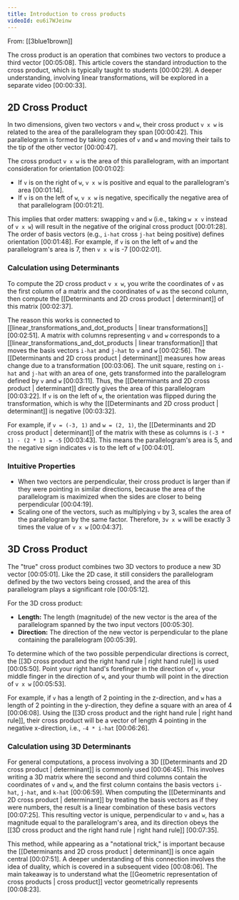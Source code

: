 ```yaml
---
title: Introduction to cross products
videoId: eu6i7WJeinw
---
```


From: [[3blue1brown]] <br/> 

The cross product is an operation that combines two vectors to produce a third vector <a class="yt-timestamp" data-t="00:05:08">[00:05:08]</a>. This article covers the standard introduction to the cross product, which is typically taught to students <a class="yt-timestamp" data-t="00:00:29">[00:00:29]</a>. A deeper understanding, involving linear transformations, will be explored in a separate video <a class="yt-timestamp" data-t="00:00:33">[00:00:33]</a>.

## 2D Cross Product

In two dimensions, given two vectors `v` and `w`, their cross product `v x w` is related to the area of the parallelogram they span <a class="yt-timestamp" data-t="00:00:42">[00:00:42]</a>. This parallelogram is formed by taking copies of `v` and `w` and moving their tails to the tip of the other vector <a class="yt-timestamp" data-t="00:00:47">[00:00:47]</a>.

The cross product `v x w` is the area of this parallelogram, with an important consideration for orientation <a class="yt-timestamp" data-t="00:01:02">[00:01:02]</a>:
*   If `v` is on the right of `w`, `v x w` is positive and equal to the parallelogram's area <a class="yt-timestamp" data-t="00:01:14">[00:01:14]</a>.
*   If `v` is on the left of `w`, `v x w` is negative, specifically the negative area of that parallelogram <a class="yt-timestamp" data-t="00:01:21">[00:01:21]</a>.

This implies that order matters: swapping `v` and `w` (i.e., taking `w x v` instead of `v x w`) will result in the negative of the original cross product <a class="yt-timestamp" data-t="00:01:28">[00:01:28]</a>. The order of basis vectors (e.g., `i-hat` cross `j-hat` being positive) defines orientation <a class="yt-timestamp" data-t="00:01:48">[00:01:48]</a>. For example, if `v` is on the left of `w` and the parallelogram's area is 7, then `v x w` is -7 <a class="yt-timestamp" data-t="00:02:01">[00:02:01]</a>.

### Calculation using Determinants
To compute the 2D cross product `v x w`, you write the coordinates of `v` as the first column of a matrix and the coordinates of `w` as the second column, then compute the [[Determinants and 2D cross product | determinant]] of this matrix <a class="yt-timestamp" data-t="00:02:37">[00:02:37]</a>.

The reason this works is connected to [[linear_transformations_and_dot_products | linear transformations]] <a class="yt-timestamp" data-t="00:02:51">[00:02:51]</a>. A matrix with columns representing `v` and `w` corresponds to a [[linear_transformations_and_dot_products | linear transformation]] that moves the basis vectors `i-hat` and `j-hat` to `v` and `w` <a class="yt-timestamp" data-t="00:02:56">[00:02:56]</a>. The [[Determinants and 2D cross product | determinant]] measures how areas change due to a transformation <a class="yt-timestamp" data-t="00:03:06">[00:03:06]</a>. The unit square, resting on `i-hat` and `j-hat` with an area of one, gets transformed into the parallelogram defined by `v` and `w` <a class="yt-timestamp" data-t="00:03:11">[00:03:11]</a>. Thus, the [[Determinants and 2D cross product | determinant]] directly gives the area of this parallelogram <a class="yt-timestamp" data-t="00:03:22">[00:03:22]</a>. If `v` is on the left of `w`, the orientation was flipped during the transformation, which is why the [[Determinants and 2D cross product | determinant]] is negative <a class="yt-timestamp" data-t="00:03:32">[00:03:32]</a>.

For example, if `v = (-3, 1)` and `w = (2, 1)`, the [[Determinants and 2D cross product | determinant]] of the matrix with these as columns is `(-3 * 1) - (2 * 1) = -5` <a class="yt-timestamp" data-t="00:03:43">[00:03:43]</a>. This means the parallelogram's area is 5, and the negative sign indicates `v` is to the left of `w` <a class="yt-timestamp" data-t="00:04:01">[00:04:01]</a>.

### Intuitive Properties
*   When two vectors are perpendicular, their cross product is larger than if they were pointing in similar directions, because the area of the parallelogram is maximized when the sides are closer to being perpendicular <a class="yt-timestamp" data-t="00:04:19">[00:04:19]</a>.
*   Scaling one of the vectors, such as multiplying `v` by 3, scales the area of the parallelogram by the same factor. Therefore, `3v x w` will be exactly 3 times the value of `v x w` <a class="yt-timestamp" data-t="00:04:37">[00:04:37]</a>.

## 3D Cross Product

The "true" cross product combines two 3D vectors to produce a new 3D vector <a class="yt-timestamp" data-t="00:05:01">[00:05:01]</a>. Like the 2D case, it still considers the parallelogram defined by the two vectors being crossed, and the area of this parallelogram plays a significant role <a class="yt-timestamp" data-t="00:05:12">[00:05:12]</a>.

For the 3D cross product:
*   **Length:** The length (magnitude) of the new vector is the area of the parallelogram spanned by the two input vectors <a class="yt-timestamp" data-t="00:05:30">[00:05:30]</a>.
*   **Direction:** The direction of the new vector is perpendicular to the plane containing the parallelogram <a class="yt-timestamp" data-t="00:05:39">[00:05:39]</a>.

To determine which of the two possible perpendicular directions is correct, the [[3D cross product and the right hand rule | right hand rule]] is used <a class="yt-timestamp" data-t="00:05:50">[00:05:50]</a>. Point your right hand's forefinger in the direction of `v`, your middle finger in the direction of `w`, and your thumb will point in the direction of `v x w` <a class="yt-timestamp" data-t="00:05:53">[00:05:53]</a>.

For example, if `v` has a length of 2 pointing in the z-direction, and `w` has a length of 2 pointing in the y-direction, they define a square with an area of 4 <a class="yt-timestamp" data-t="00:06:08">[00:06:08]</a>. Using the [[3D cross product and the right hand rule | right hand rule]], their cross product will be a vector of length 4 pointing in the negative x-direction, i.e., `-4 * i-hat` <a class="yt-timestamp" data-t="00:06:26">[00:06:26]</a>.

### Calculation using 3D Determinants
For general computations, a process involving a 3D [[Determinants and 2D cross product | determinant]] is commonly used <a class="yt-timestamp" data-t="00:06:45">[00:06:45]</a>. This involves writing a 3D matrix where the second and third columns contain the coordinates of `v` and `w`, and the first column contains the basis vectors `i-hat`, `j-hat`, and `k-hat` <a class="yt-timestamp" data-t="00:06:59">[00:06:59]</a>. When computing the [[Determinants and 2D cross product | determinant]] by treating the basis vectors as if they were numbers, the result is a linear combination of these basis vectors <a class="yt-timestamp" data-t="00:07:25">[00:07:25]</a>. This resulting vector is unique, perpendicular to `v` and `w`, has a magnitude equal to the parallelogram's area, and its direction obeys the [[3D cross product and the right hand rule | right hand rule]] <a class="yt-timestamp" data-t="00:07:35">[00:07:35]</a>.

This method, while appearing as a "notational trick," is important because the [[Determinants and 2D cross product | determinant]] is once again central <a class="yt-timestamp" data-t="00:07:51">[00:07:51]</a>. A deeper understanding of this connection involves the idea of duality, which is covered in a subsequent video <a class="yt-timestamp" data-t="00:08:06">[00:08:06]</a>. The main takeaway is to understand what the [[Geometric representation of cross products | cross product]] vector geometrically represents <a class="yt-timestamp" data-t="00:08:23">[00:08:23]</a>.